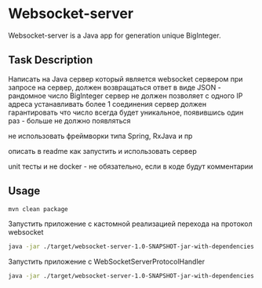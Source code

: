 # Websocket-server

Websocket-server is a Java app for generation unique BigInteger.


## Task Description
Написать на Java сервер который является websocket сервером
при запросе на сервер, должен возвращаться ответ в виде JSON - рандомное число BigInteger
сервер не должен позволяет с одного IP адреса устанавливать более 1 соединения
сервер должен гарантировать что число всегда будет уникальное, появившись один раз - больше не должно появляться

не использовать фреймворки типа Spring, RxJava и пр

описать в readme как запустить и использовать сервер

unit тесты и не docker - не обязательно, если в коде будут комментарии

## Usage

```sh
mvn clean package 
```
Запустить приложение с кастомной реализацией перехода на протокол websocket
```sh
java -jar ./target/websocket-server-1.0-SNAPSHOT-jar-with-dependencies.jar custom-handshake
```
Запустить приложение с WebSocketServerProtocolHandler
```sh
java -jar ./target/websocket-server-1.0-SNAPSHOT-jar-with-dependencies.jar default-handshake
```